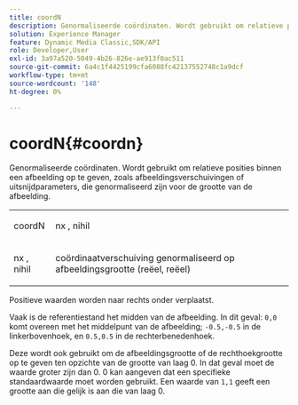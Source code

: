 ```yaml
---
title: coordN
description: Genormaliseerde coördinaten. Wordt gebruikt om relatieve posities binnen een afbeelding op te geven, zoals afbeeldingsverschuivingen of uitsnijdparameters, die genormaliseerd zijn voor de grootte van de afbeelding.
solution: Experience Manager
feature: Dynamic Media Classic,SDK/API
role: Developer,User
exl-id: 3a97a520-5049-4b26-826e-ae913f0ac511
source-git-commit: 6a4c1f4425199cfa6088fc42137552748c1a9dcf
workflow-type: tm+mt
source-wordcount: '148'
ht-degree: 0%

---
```


# coordN{#coordn}

Genormaliseerde coördinaten. Wordt gebruikt om relatieve posities binnen een afbeelding op te geven, zoals afbeeldingsverschuivingen of uitsnijdparameters, die genormaliseerd zijn voor de grootte van de afbeelding.

<table id="simpletable_EFA3111DC4B94BAF94715500DB4DD8FB"> 
 <tr class="strow"> 
  <td class="stentry"> <p><span class="codeph"> <span class="varname"> coordN</span> </span> </p> </td> 
  <td class="stentry"> <p><span class="codeph"> <span class="varname"> nx</span> </span>, <span class="codeph"><span class="varname"> nihil</span></span> </p></td> 
 </tr> 
 <tr class="strow"> 
  <td class="stentry"> <p><span class="codeph"> <span class="varname"> nx</span> </span>, <span class="codeph"><span class="varname"> nihil</span></span> </p></td> 
  <td class="stentry"> <p>coördinaatverschuiving genormaliseerd op afbeeldingsgrootte (reëel, reëel) </p></td> 
 </tr> 
</table>

Positieve waarden worden naar rechts onder verplaatst.

Vaak is de referentiestand het midden van de afbeelding. In dit geval: `0,0` komt overeen met het middelpunt van de afbeelding; `-0.5,-0.5` in de linkerbovenhoek, en `0.5,0.5` in de rechterbenedenhoek.

Deze wordt ook gebruikt om de afbeeldingsgrootte of de rechthoekgrootte op te geven ten opzichte van de grootte van laag 0. In dat geval moet de waarde groter zijn dan 0. 0 kan aangeven dat een specifieke standaardwaarde moet worden gebruikt. Een waarde van `1,1` geeft een grootte aan die gelijk is aan die van laag 0.
